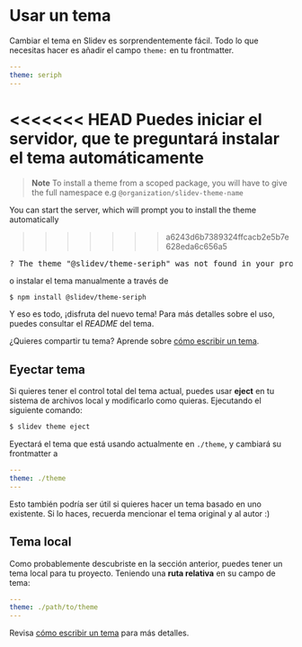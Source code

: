 # Usar un tema

Cambiar el tema en Slidev es sorprendentemente fácil. Todo lo que necesitas hacer es añadir el campo `theme:` en tu frontmatter.

```yaml
---
theme: seriph
---
```

<<<<<<< HEAD
Puedes iniciar el servidor, que te preguntará instalar el tema automáticamente
=======
> **Note**
> To install a theme from a scoped package, you will have to give the full namespace e.g `@organization/slidev-theme-name`

You can start the server, which will prompt you to install the theme automatically
>>>>>>> a6243d6b7389324ffcacb2e5b7e628eda6c656a5

<div class="language-md">
<pre>
<span class="token keyword">?</span> The theme <span class="token string">"@slidev/theme-seriph"</span> was not found in your project, do you want to install it now? › (Y/n)
</pre>
</div>

o instalar el tema manualmente a través de

```bash
$ npm install @slidev/theme-seriph
```

Y eso es todo, ¡disfruta del nuevo tema! Para más detalles sobre el uso, puedes consultar el *README* del tema.

¿Quieres compartir tu tema? Aprende sobre [cómo escribir un tema](/themes/write-a-theme).

## Eyectar tema

Si quieres tener el control total del tema actual, puedes usar **eject** en tu sistema de archivos local y modificarlo como quieras. Ejecutando el siguiente comando:

```bash
$ slidev theme eject
```

Eyectará el tema que está usando actualmente en `./theme`, y cambiará su frontmatter a 

```yaml
---
theme: ./theme
---
```

Esto también podría ser útil si quieres hacer un tema basado en uno existente. Si lo haces, recuerda mencionar el tema original y al autor :)

## Tema local

Como probablemente descubriste en la sección anterior, puedes tener un tema local para tu proyecto. Teniendo una **ruta relativa** en su campo de tema:

```yaml
---
theme: ./path/to/theme
---
```

Revisa [cómo escribir un tema](/themes/write-a-theme) para más detalles.